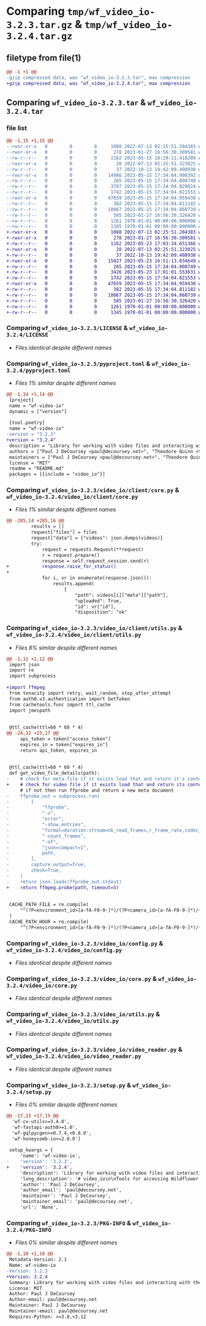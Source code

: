 # Comparing `tmp/wf_video_io-3.2.3.tar.gz` & `tmp/wf_video_io-3.2.4.tar.gz`

## filetype from file(1)

```diff
@@ -1 +1 @@
-gzip compressed data, was "wf_video_io-3.2.3.tar", max compression
+gzip compressed data, was "wf_video_io-3.2.4.tar", max compression
```

## Comparing `wf_video_io-3.2.3.tar` & `wf_video_io-3.2.4.tar`

### file list

```diff
@@ -1,15 +1,15 @@
--rwxr-xr-x   0        0        0     1088 2022-07-13 02:25:51.284383 wf_video_io-3.2.3/LICENSE
--rwxr-xr-x   0        0        0      278 2023-01-27 16:56:30.309581 wf_video_io-3.2.3/README.md
--rw-r--r--   0        0        0     1162 2023-05-15 18:29:11.418209 wf_video_io-3.2.3/pyproject.toml
--rwxr-xr-x   0        0        0       28 2022-07-13 02:25:51.323025 wf_video_io-3.2.3/video_io/__init__.py
--rw-r--r--   0        0        0       37 2022-10-13 19:42:09.408938 wf_video_io-3.2.3/video_io/client/__init__.py
--rwxr-xr-x   0        0        0    14986 2023-05-15 17:34:04.908392 wf_video_io-3.2.3/video_io/client/core.py
--rw-r--r--   0        0        0      265 2023-05-15 17:34:04.808749 wf_video_io-3.2.3/video_io/client/errors.py
--rw-r--r--   0        0        0     3787 2023-05-15 17:34:04.829824 wf_video_io-3.2.3/video_io/client/utils.py
--rw-r--r--   0        0        0     1742 2023-05-15 17:34:04.821553 wf_video_io-3.2.3/video_io/config.py
--rwxr-xr-x   0        0        0    47659 2023-05-15 17:34:04.959430 wf_video_io-3.2.3/video_io/core.py
--rw-r--r--   0        0        0      382 2023-05-15 17:34:04.811182 wf_video_io-3.2.3/video_io/log_retry.py
--rw-r--r--   0        0        0    10067 2023-05-15 17:34:04.860739 wf_video_io-3.2.3/video_io/utils.py
--rw-r--r--   0        0        0      585 2023-01-27 16:56:30.326420 wf_video_io-3.2.3/video_io/video_reader.py
--rw-r--r--   0        0        0     1261 1970-01-01 00:00:00.000000 wf_video_io-3.2.3/setup.py
--rw-r--r--   0        0        0     1345 1970-01-01 00:00:00.000000 wf_video_io-3.2.3/PKG-INFO
+-rwxr-xr-x   0        0        0     1088 2022-07-13 02:25:51.284383 wf_video_io-3.2.4/LICENSE
+-rwxr-xr-x   0        0        0      278 2023-01-27 16:56:30.309581 wf_video_io-3.2.4/README.md
+-rw-r--r--   0        0        0     1162 2023-05-23 17:03:34.651366 wf_video_io-3.2.4/pyproject.toml
+-rwxr-xr-x   0        0        0       28 2022-07-13 02:25:51.323025 wf_video_io-3.2.4/video_io/__init__.py
+-rw-r--r--   0        0        0       37 2022-10-13 19:42:09.408938 wf_video_io-3.2.4/video_io/client/__init__.py
+-rwxr-xr-x   0        0        0    15027 2023-05-23 16:51:13.034649 wf_video_io-3.2.4/video_io/client/core.py
+-rw-r--r--   0        0        0      265 2023-05-15 17:34:04.808749 wf_video_io-3.2.4/video_io/client/errors.py
+-rw-r--r--   0        0        0     3426 2023-05-23 17:01:01.553631 wf_video_io-3.2.4/video_io/client/utils.py
+-rw-r--r--   0        0        0     1742 2023-05-15 17:34:04.821553 wf_video_io-3.2.4/video_io/config.py
+-rwxr-xr-x   0        0        0    47659 2023-05-15 17:34:04.959430 wf_video_io-3.2.4/video_io/core.py
+-rw-r--r--   0        0        0      382 2023-05-15 17:34:04.811182 wf_video_io-3.2.4/video_io/log_retry.py
+-rw-r--r--   0        0        0    10067 2023-05-15 17:34:04.860739 wf_video_io-3.2.4/video_io/utils.py
+-rw-r--r--   0        0        0      585 2023-01-27 16:56:30.326420 wf_video_io-3.2.4/video_io/video_reader.py
+-rw-r--r--   0        0        0     1261 1970-01-01 00:00:00.000000 wf_video_io-3.2.4/setup.py
+-rw-r--r--   0        0        0     1345 1970-01-01 00:00:00.000000 wf_video_io-3.2.4/PKG-INFO
```

### Comparing `wf_video_io-3.2.3/LICENSE` & `wf_video_io-3.2.4/LICENSE`

 * *Files identical despite different names*

### Comparing `wf_video_io-3.2.3/pyproject.toml` & `wf_video_io-3.2.4/pyproject.toml`

 * *Files 1% similar despite different names*

```diff
@@ -1,14 +1,14 @@
 [project]
 name = "wf-video-io"
 dynamic = ["version"]
 
 [tool.poetry]
 name = "wf-video-io"
-version = "3.2.3"
+version = "3.2.4"
 description = "Library for working with video files and interacting with the wildflower video-service"
 authors = ["Paul J DeCoursey <paul@decoursey.net>", "Theodore Quinn <ted.quinn@wildflowerschools.org>"]
 maintainers = ["Paul J DeCoursey <paul@decoursey.net>", "Theodore Quinn <ted.quinn@wildflowerschools.org>", "Benjamin Jaffe-Talberg <ben.talberg@gmail.com>"]
 license = "MIT"
 readme = "README.md"
 packages = [{include = "video_io"}]
```

### Comparing `wf_video_io-3.2.3/video_io/client/core.py` & `wf_video_io-3.2.4/video_io/client/core.py`

 * *Files 1% similar despite different names*

```diff
@@ -285,14 +285,16 @@
         results = []
         request["files"] = files
         request["data"] = {"videos": json.dumps(videos)}
         try:
             request = requests.Request(**request)
             r = request.prepare()
             response = self.request_session.send(r)
+            response.raise_for_status()
+
             for i, vr in enumerate(response.json()):
                 results.append(
                     {
                         "path": videos[i]["meta"]["path"],
                         "uploaded": True,
                         "id": vr["id"],
                         "disposition": "ok"
```

### Comparing `wf_video_io-3.2.3/video_io/client/utils.py` & `wf_video_io-3.2.4/video_io/client/utils.py`

 * *Files 8% similar despite different names*

```diff
@@ -1,11 +1,12 @@
 import json
 import re
 import subprocess
 
+import ffmpeg
 from tenacity import retry, wait_random, stop_after_attempt
 from auth0.v3.authentication import GetToken
 from cachetools.func import ttl_cache
 import jmespath
 
 
 @ttl_cache(ttl=60 * 60 * 4)
@@ -24,32 +25,17 @@
     api_token = token["access_token"]
     expires_in = token["expires_in"]
     return api_token, expires_in
 
 
 @ttl_cache(ttl=60 * 60 * 4)
 def get_video_file_details(path):
-    # check for meta-file if it exists load that and return it's contents.
+    # check for video file if it exists load that and return its contents.
     # if not then run ffprobe and return a new meta document
-    ffprobe_out = subprocess.run(
-        [
-            "ffprobe",
-            "-v",
-            "error",
-            "-show_entries",
-            "format=duration:stream=nb_read_frames,r_frame_rate,codec_type",
-            "-count_frames",
-            "-of",
-            "json=compact=1",
-            path,
-        ],
-        capture_output=True,
-        check=True,
-    )
-    return json.loads(ffprobe_out.stdout)
+    return ffmpeg.probe(path, timeout=5)
 
 
 CACHE_PATH_FILE = re.compile(
     "^(?P<environment_id>[a-fA-F0-9-]*)/(?P<camera_id>[a-fA-F0-9-]*)/(?P<year>[0-9]{4})/(?P<month>[0-9]{2})/(?P<day>[0-9]{2})/(?P<hour>[0-9]{2})/(?P<file>.*)$"
 )
 CACHE_PATH_HOUR = re.compile(
     "^(?P<environment_id>[a-fA-F0-9-]*)/(?P<camera_id>[a-fA-F0-9-]*)/(?P<year>[0-9]{4})/(?P<month>[0-9]{2})/(?P<day>[0-9]{2})/(?P<hour>[0-9]{2})$"
```

### Comparing `wf_video_io-3.2.3/video_io/config.py` & `wf_video_io-3.2.4/video_io/config.py`

 * *Files identical despite different names*

### Comparing `wf_video_io-3.2.3/video_io/core.py` & `wf_video_io-3.2.4/video_io/core.py`

 * *Files identical despite different names*

### Comparing `wf_video_io-3.2.3/video_io/utils.py` & `wf_video_io-3.2.4/video_io/utils.py`

 * *Files identical despite different names*

### Comparing `wf_video_io-3.2.3/video_io/video_reader.py` & `wf_video_io-3.2.4/video_io/video_reader.py`

 * *Files identical despite different names*

### Comparing `wf_video_io-3.2.3/setup.py` & `wf_video_io-3.2.4/setup.py`

 * *Files 0% similar despite different names*

```diff
@@ -17,15 +17,15 @@
  'wf-cv-utils>=3.4.0',
  'wf-fastapi-auth0>=1.0',
  'wf-gqlpycgen>=0.7.4,<0.8.0',
  'wf-honeycomb-io>=2.0.0']
 
 setup_kwargs = {
     'name': 'wf-video-io',
-    'version': '3.2.3',
+    'version': '3.2.4',
     'description': 'Library for working with video files and interacting with the wildflower video-service',
     'long_description': '# video_io\n\nTools for accessing Wildflower video data\n\n## Test\n\nTests are written with *behave* and *pytest*. As of 11/10/2022, *behave* tests are not functional.\n\n__Run pytest tests__\n\n```pytest```\n\n## Task list\n* ~~Add ability to request concatenation of videos~~ (11/7/2022)\n',
     'author': 'Paul J DeCoursey',
     'author_email': 'paul@decoursey.net',
     'maintainer': 'Paul J DeCoursey',
     'maintainer_email': 'paul@decoursey.net',
     'url': 'None',
```

### Comparing `wf_video_io-3.2.3/PKG-INFO` & `wf_video_io-3.2.4/PKG-INFO`

 * *Files 0% similar despite different names*

```diff
@@ -1,10 +1,10 @@
 Metadata-Version: 2.1
 Name: wf-video-io
-Version: 3.2.3
+Version: 3.2.4
 Summary: Library for working with video files and interacting with the wildflower video-service
 License: MIT
 Author: Paul J DeCoursey
 Author-email: paul@decoursey.net
 Maintainer: Paul J DeCoursey
 Maintainer-email: paul@decoursey.net
 Requires-Python: >=3.8,<3.12
```

